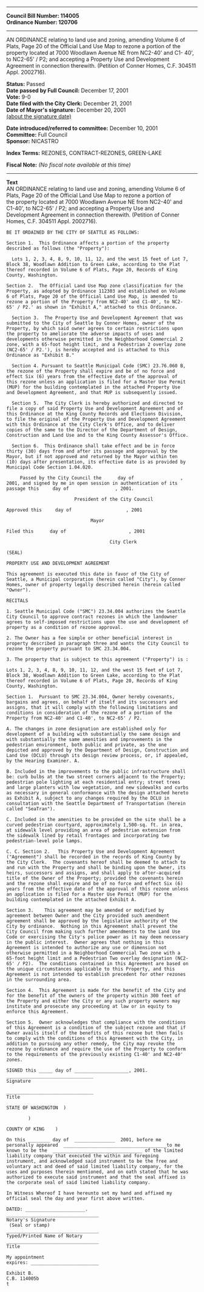 * * * * *  
  
**Council Bill Number: [](#h0)[](#h2)114005**   
**Ordinance Number: 120706**  
  
* * * * *  
  
AN ORDINANCE relating to land use and zoning, amending Volume 6 of Plats, Page 20 of the Official Land Use Map to rezone a portion of the property located at 7000 Woodlawn Avenue NE from NC2-40' and C1- 40', to NC2-65' / P2; and accepting a Property Use and Development Agreement in connection therewith. (Petition of Conner Homes, C.F. 304511 Appl. 2002716).  
  
**Status:** Passed   
**Date passed by Full Council:** December 17, 2001   
**Vote:** 9-0   
**Date filed with the City Clerk:** December 21, 2001   
**Date of Mayor's signature:** December 20, 2001   
[(about the signature date)](/~public/approvaldate.htm)   
  
  
**Date introduced/referred to committee:** December 10, 2001   
**Committee:** Full Council   
**Sponsor:** NICASTRO   
  
**Index Terms:** REZONES, CONTRACT-REZONES, GREEN-LAKE  
  
**Fiscal Note:** *(No fiscal note available at this time)*  
  
* * * * *  
  
**Text**  
    AN ORDINANCE relating to land use and zoning, amending Volume 6 of  
    Plats, Page 20 of the Official Land Use Map to rezone a portion of  
    the property located at 7000 Woodlawn Avenue NE from NC2-40' and  
    C1-40', to NC2-65' / P2; and accepting a Property Use and  
    Development Agreement in connection therewith.  (Petition of Conner  
    Homes, C.F.  304511 Appl. 2002716).  
  
    BE IT ORDAINED BY THE CITY OF SEATTLE AS FOLLOWS:  
  
    Section 1.  This Ordinance affects a portion of the property  
    described as follows (the "Property"):  
  
      Lots 1, 2, 3, 4, 8, 9, 10, 11, 12, and the west 15 feet of Lot 7,  
    Block 38, Woodlawn Addition to Green Lake, according to the Plat  
    thereof recorded in Volume 6 of Plats, Page 20, Records of King  
    County, Washington.  
  
    Section 2.  The Official Land Use Map zone classification for the  
    Property, as adopted by Ordinance 112303 and established on Volume  
    6 of Plats, Page 20 of the Official Land Use Map, is amended to  
    rezone a portion of the Property from NC2-40' and C1-40', to NC2-  
    65' / P2.' as shown in "Exhibit A," attached to this Ordinance.  
  
      Section 3.  The Property Use and Development Agreement that was  
    submitted to the City of Seattle by Conner Homes, owner of the  
    Property, by which said owner agrees to certain restrictions upon  
    the property to ameliorate the adverse impacts of uses and  
    developments otherwise permitted in the Neighborhood Commercial 2  
    zone, with a 65-foot height limit, and a Pedestrian 2 overlay zone  
    (NC2-65' / P2.'), is hereby accepted and is attached to this  
    Ordinance as "Exhibit B."  
  
      Section 4. Pursuant to Seattle Municipal Code (SMC) 23.76.060 B,  
    the rezone of the Property shall expire and be of no force and  
    effect Six (6) years from the effective date of the approval of  
    this rezone unless an application is filed for a Master Use Permit  
    (MUP) for the building contemplated in the attached Property Use  
    and Development Agreement, and that MUP is subsequently issued.  
  
      Section 5.  The City Clerk is hereby authorized and directed to  
    file a copy of said Property Use and Development Agreement and of  
    this Ordinance at the King County Records and Elections Division,  
    to file the original of the Property Use and Development Agreement  
    with this Ordinance at the City Clerk's Office, and to deliver  
    copies of the same to the Director of the Department of Design,  
    Construction and Land Use and to the King County Assessor's Office.  
  
      Section 6.  This Ordinance shall take effect and be in force  
    thirty (30) days from and after its passage and approval by the  
    Mayor, but if not approved and returned by the Mayor within ten  
    (10) days after presentation, its effective date is as provided by  
    Municipal Code Section 1.04.020.  
  
         Passed by the City Council the      day of                 ,  
    2001, and signed by me in open session in authentication of its  
    passage this     day of                 , 2001.  
  
                             President of the City Council  
  
    Approved this     day of                    , 2001  
  
                                   Mayor  
  
    Filed this      day of                       , 2001  
  
                                          City Clerk  
  
    (SEAL)  
  
    PROPERTY USE AND DEVELOPMENT AGREEMENT  
  
    This agreement is executed this date in favor of the City of  
    Seattle, a Municipal corporation (herein called "City"), by Conner  
    Homes, owner of property legally described herein (herein called  
    "Owner").  
  
    RECITALS  
  
    1. Seattle Municipal Code ("SMC") 23.34.004 authorizes the Seattle  
    City Council to approve contract rezones in which the landowner  
    agrees to self-imposed restrictions upon the use and development of  
    property as a condition of rezone approval.  
  
    2. The Owner has a fee simple or other beneficial interest in  
    property described in paragraph three and wants the City Council to  
    rezone the property pursuant to SMC 23.34.004.  
  
    3. The property that is subject to this agreement ("Property") is :  
  
    Lots 1, 2, 3, 4, 8, 9, 10, 11, 12, and the west 15 feet of Lot 7,  
    Block 38, Woodlawn Addition to Green Lake, according to the Plat  
    thereof recorded in Volume 6 of Plats, Page 20, Records of King  
    County, Washington.  
  
    Section 1.  Pursuant to SMC 23.34.004, Owner hereby covenants,  
    bargains and agrees, on behalf of itself and its successors and  
    assigns, that it will comply with the following limitations and  
    conditions in consideration of the rezone of a portion of the  
    Property from NC2-40' and C1-40', to NC2-65' / P2.  
  
    A. The changes in zone designation are established only for  
    development of a building with substantially the same design and  
    with substantially the same amenities and improvements in the  
    pedestrian environment, both public and private, as the one  
    depicted and approved by the Department of Design, Construction and  
    Land Use (DCLU) through its design review process, or, if appealed,  
    by the Hearing Examiner. A.  
  
    B. Included in the improvements to the public infrastructure shall  
    be: curb bulbs at the two street corners adjacent to the Property;  
    pedestrian pole lighting at each residential entry; street trees  
    and large planters with low vegetation, and new sidewalks and curbs  
    as necessary in general conformance with the design attached hereto  
    as Exhibit A, subject to any changes required by the DCLU in  
    consultation with the Seattle Department of Transportation (herein  
    called "SeaTran").  
  
    C. Included in the amenities to be provided on the site shall be a  
    curved pedestrian courtyard, approximately 1,500-sq. ft. in area,  
    at sidewalk level providing an area of pedestrian extension from  
    the sidewalk lined by retail frontages and incorporating two  
    pedestrian-level pole lamps.  
  
    C. C. Section 2.   This Property Use and Development Agreement  
    ("Agreement") shall be recorded in the records of King County by  
    the City Clerk.  The covenants hereof shall be deemed to attach to  
    and run with the Property and shall be binding upon the Owner, its  
    heirs, successors and assigns, and shall apply to after-acquired  
    title of the Owner of the Property; provided the covenants herein  
    and the rezone shall expire and be of no force and effect Six (6)  
    years from the effective date of the approval of this rezone unless  
    an application is filed for a Master Use Permit (MUP) for the  
    building contemplated in the attached Exhibit A.  
  
    Section 3.    This agreement may be amended or modified by  
    agreement between Owner and the City provided such amendment  
    agreement shall be approved by the legislative authority of the  
    City by ordinance.  Nothing in this Agreement shall prevent the  
    City Council from making such further amendments to the Land Use  
    Code or exercising the City's police power as it may deem necessary  
    in the public interest.  Owner agrees that nothing in this  
    Agreement is intended to authorize any use or dimension not  
    otherwise permitted in a Neighborhood Commercial Two zone with a  
    65-foot height limit and a Pedestrian Two overlay designation (NC2-  
    65' / P2).  The conditions contained in this Agreement are based on  
    the unique circumstances applicable to this Property, and this  
    Agreement is not intended to establish precedent for other rezones  
    in the surrounding area.  
  
    Section 4.  This Agreement is made for the benefit of the City and  
    for the benefit of the owners of the property within 300 feet of  
    the Property and either the City or any such property owners may  
    institute and prosecute any proceeding at law or in equity to  
    enforce this Agreement.  
  
    Section 5.  Owner acknowledges that compliance with the conditions  
    of this Agreement is a condition of the subject rezone and that if  
    Owner avails itself of the benefits of this rezone but then fails  
    to comply with the conditions of this Agreement with the City, in  
    addition to pursuing any other remedy, the City may revoke the  
    rezone by ordinance and require the use of the Property to conform  
    to the requirements of the previously existing C1-40' and NC2-40'  
    zones.  
  
    SIGNED this _____ day of ____________________, 2001.  
    ________________________________  
    Signature  
  
    ________________________________  
    Title  
  
    STATE OF WASHINGTON  )  
  
            )  
  
    COUNTY OF KING    )  
  
    On this ________ day of  _______________  2001, before me  
    personally appeared  ______________________________________to me  
    known to be the  _________________________________ of the limited  
    liability company that executed the within and foregoing  
    instrument, and acknowledged said instrument to be the free and  
    voluntary act and deed of said limited liability company, for the  
    uses and purposes therein mentioned, and on oath stated that he was  
    authorized to execute said instrument and that the seal affixed is  
    the corporate seal of said limited liability company.  
  
    In Witness Whereof I have hereunto set my hand and affixed my  
    official seal the day and year first above written.  
  
    DATED: ______________________.  
    __________________________________  
    Notary's Signature  
     (Seal or stamp)  
    __________________________________  
    Typed/Printed Name of Notary  
    __________________________________  
    Title  
  
    My appointment  
    expires: _________________________  
  
    Exhibit B.  
    C.B. 114005b  
    t  
